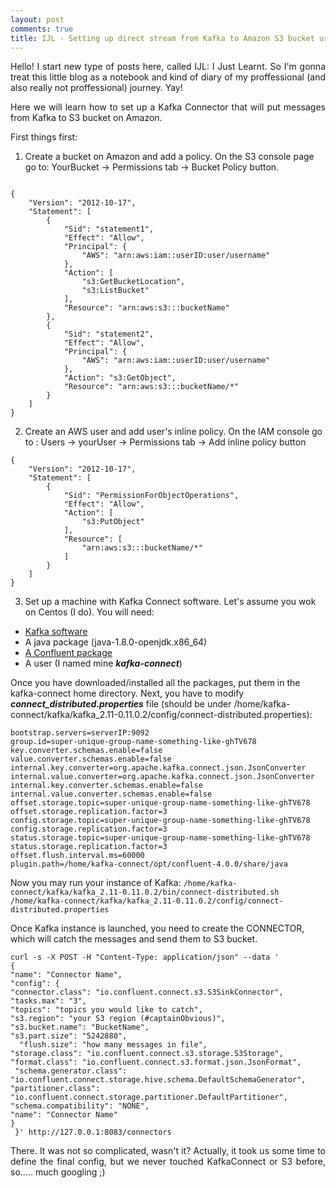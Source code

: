 ```yaml
---
layout: post
comments: true
title: IJL - Setting up direct stream from Kafka to Amazon S3 bucket using Kafka Connect.
---
```



<p align="justify">
Hello! I start new type of posts here, called IJL: I Just Learnt. So I'm gonna treat this little blog as a notebook and kind of diary of my proffessional (and also really not proffessional) journey. Yay!</p>

<p align="justify">
Here we will learn how to set up a Kafka Connector that will put messages from Kafka to S3 bucket on Amazon.
</p>

First things first:

1. Create a bucket on Amazon and add a policy.
On the S3 console page go to: YourBucket -> Permissions tab -> Bucket Policy button.

```

{
    "Version": "2012-10-17",
    "Statement": [
        {
            "Sid": "statement1",
            "Effect": "Allow",
            "Principal": {
                "AWS": "arn:aws:iam::userID:user/username"
            },
            "Action": [
                "s3:GetBucketLocation",
                "s3:ListBucket"
            ],
            "Resource": "arn:aws:s3:::bucketName"
        },
        {
            "Sid": "statement2",
            "Effect": "Allow",
            "Principal": {
                "AWS": "arn:aws:iam::userID:user/username"
            },
            "Action": "s3:GetObject",
            "Resource": "arn:aws:s3:::bucketName/*"
        }
    ]
}
```

2. Create an AWS user and add user's inline policy.
On the IAM console go to : Users -> yourUser ->  Permissions tab -> Add inline policy button

```
{
    "Version": "2012-10-17",
    "Statement": [
        {
            "Sid": "PermissionForObjectOperations",
            "Effect": "Allow",
            "Action": [
                "s3:PutObject"
            ],
            "Resource": [
                "arn:aws:s3:::bucketName/*"
            ]
        }
    ]
}
```
3. Set up a machine with Kafka Connect software. Let's assume you wok on Centos (I do). You will need:
* <a href="http://ftp.man.poznan.pl/apache/kafka/0.11.0.2/kafka_2.11-0.11.0.2.tgz">Kafka software</a> 
* A java package (java-1.8.0-openjdk.x86_64)
* <a href="https://www.confluent.io/download/">A Confluent package</a>
* A user (I named mine ***kafka-connect***)

Once you have downloaded/installed all the packages, put them in the kafka-connect home directory. Next, you have to modify 
***connect_distributed.properties*** file (should be under /home/kafka-connect/kafka/kafka_2.11-0.11.0.2/config/connect-distributed.properties):

```
bootstrap.servers=serverIP:9092
group.id=super-unique-group-name-something-like-ghTV678
key.converter.schemas.enable=false
value.converter.schemas.enable=false
internal.key.converter=org.apache.kafka.connect.json.JsonConverter
internal.value.converter=org.apache.kafka.connect.json.JsonConverter
internal.key.converter.schemas.enable=false
internal.value.converter.schemas.enable=false
offset.storage.topic=super-unique-group-name-something-like-ghTV678
offset.storage.replication.factor=3
config.storage.topic=super-unique-group-name-something-like-ghTV678
config.storage.replication.factor=3
status.storage.topic=super-unique-group-name-something-like-ghTV678
status.storage.replication.factor=3
offset.flush.interval.ms=60000
plugin.path=/home/kafka-connect/opt/confluent-4.0.0/share/java
```

Now you may run your instance of Kafka:
`/home/kafka-connect/kafka/kafka_2.11-0.11.0.2/bin/connect-distributed.sh /home/kafka-connect/kafka/kafka_2.11-0.11.0.2/config/connect-distributed.properties`

Once Kafka instance is launched, you need to create the CONNECTOR, which will catch the messages and send them to S3 bucket.

```
curl -s -X POST -H "Content-Type: application/json" --data '
{
"name": "Connector Name",
"config": {
"connector.class": "io.confluent.connect.s3.S3SinkConnector",
"tasks.max": "3",
"topics": "topics you would like to catch",
"s3.region": "your S3 region (#captainObvious)",
"s3.bucket.name": "BucketName",
"s3.part.size": "5242880",
  "flush.size": "how many messages in file",
"storage.class": "io.confluent.connect.s3.storage.S3Storage",
"format.class": "io.confluent.connect.s3.format.json.JsonFormat",
 "schema.generator.class": "io.confluent.connect.storage.hive.schema.DefaultSchemaGenerator",
"partitioner.class": "io.confluent.connect.storage.partitioner.DefaultPartitioner",
"schema.compatibility": "NONE",
"name": "Connector Name"
}
 }' http://127.0.0.1:8083/connectors
 ```
<p align="justify">
There. It was not so complicated, wasn't it? Actually, it took us some time to define the final config, but we never touched KafkaConnect or S3 before, so..... much googling ;)</p>
